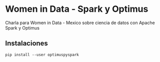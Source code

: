 # Women in Data - Spark y Optimus

Charla para Women in Data - Mexico sobre ciencia de datos con Apache Spark y Optimus

## Instalaciones

```
pip install --user optimuspyspark
```